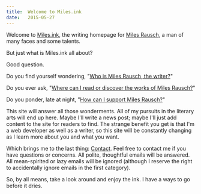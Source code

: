 ```yaml
---
title:  Welcome to Miles.ink
date:   2015-05-27
---
```

Welcome to [Miles.ink](http://miles.ink), the writing homepage for [Miles Rausch](http://www.milesrausch.com), a man of many faces and some talents.

But just what is Miles.ink all about?

<!--more-->

Good question.

Do you find yourself wondering, "[Who is Miles Rausch, the writer?](/about/)"

Do you ever ask, "[Where can I read or discover the works of Miles Rausch?](/read/)"

Do you ponder, late at night, "[How can I support Miles Rausch?](/support/)"

This site will answer all those wonderments. All of my pursuits in the literary arts will end up here. Maybe I'll write a news post; maybe I'll just add content to the site for readers to find. The strange benefit you get is that I'm a web developer as well as a writer, so this site will be constantly changing as I learn more about you and what you want.

Which brings me to the last thing: [Contact](/contact/). Feel free to contact me if you have questions or concerns. All polite, thoughtful emails will be answered. All mean-spirited or lazy emails will be ignored (although I reserve the right to accidentally ignore emails in the first category).

So, by all means, take a look around and enjoy the ink. I have a ways to go before it dries.
